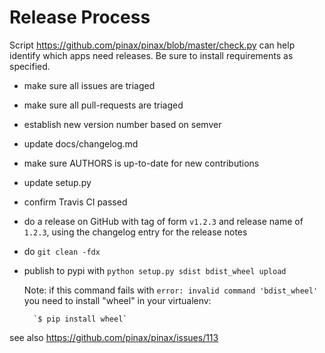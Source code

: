 # Release Process

Script https://github.com/pinax/pinax/blob/master/check.py can help identify which apps need releases. Be sure to install requirements as specified.

* make sure all issues are triaged
* make sure all pull-requests are triaged
* establish new version number based on semver
* update docs/changelog.md
* make sure AUTHORS is up-to-date for new contributions
* update setup.py
* confirm Travis CI passed
* do a release on GitHub with tag of form `v1.2.3` and release name of `1.2.3`, using the changelog entry for the release notes
* do `git clean -fdx`
* publish to pypi with `python setup.py sdist bdist_wheel upload`

    Note: if this command fails with `error: invalid command 'bdist_wheel'`
    you need to install "wheel" in your virtualenv:
    
        `$ pip install wheel`

see also https://github.com/pinax/pinax/issues/113
